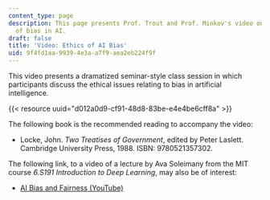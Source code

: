 ```yaml
---
content_type: page
description: This page presents Prof. Trout and Prof. Minkov's video on the problem
  of bias in AI.
draft: false
title: 'Video: Ethics of AI Bias'
uid: 9f4fd1aa-9939-4e3a-a7f9-aea2eb224f9f
---
```

This video presents a dramatized seminar-style class session in which participants discuss the ethical issues relating to bias in artificial intelligence.

{{< resource uuid="d012a0d9-cf91-48d8-83be-e4e4be6cff8a" >}}

The following book is the recommended reading to accompany the video:

- Locke, John. *Two Treatises of Government*, edited by Peter Laslett. Cambridge University Press, 1988. ISBN: 9780521357302.

The following link, to a video of a lecture by Ava Soleimany from the MIT course *6.S191 Introduction to Deep Learning*, may also be of interest: 

- [AI Bias and Fairness (YouTube)](https://www.youtube.com/watch?v=wmyVODy_WD8&list=PLtBw6njQRU-rwp5__7C0oIVt26ZgjG9NI&index=18)